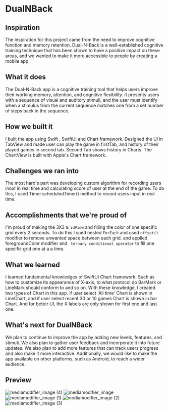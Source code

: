 # DualNBack

## Inspiration
The inspiration for this project came from the need to improve cognitive function and memory retention. Dual-N-Back is a well-established cognitive training technique that has been shown to have a positive impact on these areas, and we wanted to make it more accessible to people by creating a mobile app.

## What it does
The Dual-N-Back app is a cognitive training tool that helps users improve their working memory, attention, and cognitive flexibility. It presents users with a sequence of visual and auditory stimuli, and the user must identify when a stimulus from the current sequence matches one from a set number of steps back in the sequence.

## How we built it
I built the app using Swift , SwiftUI and Chart framework. Designed the UI in TabView and made user can play the game in firstTab, and history of their played games in second tab. Second Tab shows history in Charts. The ChartView is built with Apple's Chart framework. 

## Challenges we ran into
The most hard's part was developing custom algorithm for recording users inout in real time and calculating score of user at the end of the game. To do this, I used Timer.scheduledTimer() method to record users input in real time. 

## Accomplishments that we're proud of
I'm proud of making the 3X3 `GridView` and filling the color of one specific grid every 2 seconds. To do this I sued nested `ForEach` and used `offset()` modifier to remove unwanted space between each grid. and applied foregroundColor modifier and ` ternary conditional operator`  to fill one specific grid one at a a time.

## What we learned
I learned fundamental knowledges of SwiftUI Chart framework. Such as how to customize its appearance of X-axis,  to what protocol do BarMark or LineMark should conform to and so on. With these knowledge, I created two types of Chart in this app. if user select 'All time' Chart is shown in LineChart, and if user select recent 30 or 10 games Chart is shown in bar Chart. And for better UI, the X labels are only shown for first one and last one.

## What's next for DualNBack
We plan to continue to improve the app by adding new levels, features, and stimuli. We also plan to gather user feedback and incorporate it into future updates. We also plan to add more features that can track users progress and also make it more interactive. Additionally, we would like to make the app available on other platforms, such as Android, to reach a wider audience.


## Preview
![mediamodifier_image (4)](https://user-images.githubusercontent.com/60959924/213914306-14ef10fe-9e9f-4360-a175-afb8db76a79b.png)
![mediamodifier_image](https://user-images.githubusercontent.com/60959924/213914307-ae07e43d-6eea-4d9d-9068-83cd1187fe68.png)
![mediamodifier_image (1)](https://user-images.githubusercontent.com/60959924/213914300-a2ab1619-407a-4ab3-be7e-351d165d6e30.png)
![mediamodifier_image (2)](https://user-images.githubusercontent.com/60959924/213914303-12a75f66-cfd0-4333-b4ca-6f687dba836f.png)
![mediamodifier_image (3)](https://user-images.githubusercontent.com/60959924/213914305-2f887940-980f-4dd4-8a5b-1b3bd4fe85c1.png)


